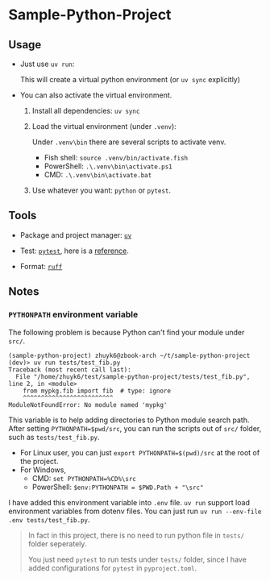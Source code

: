 # Sample-Python-Project

## Usage

- Just use `uv run`:

    This will create a virtual python environment (or `uv sync` explicitly)

- You can also activate the virtual environment.
  1. Install all dependencies: `uv sync`
  2. Load the virtual environment (under `.venv`):

      Under `.venv\bin` there are several scripts to activate venv. 
      - Fish shell: `source .venv/bin/activate.fish`
      - PowerShell: `.\.venv\bin\activate.ps1`
      - CMD: `.\.venv\bin\activate.bat`

  3. Use whatever you want: `python` or `pytest`.


## Tools

- Package and project manager: [`uv`](https://docs.astral.sh/uv/)

- Test: [`pytest`](https://docs.pytest.org/en/stable/index.html), here is a [reference](https://docs.pytest.org/en/stable/explanation/goodpractices.html).

- Format: [`ruff`](https://docs.astral.sh/ruff/formatter/) 


## Notes

### `PYTHONPATH` environment variable

The following problem is because Python can't find your module under `src/`.
```shell
(sample-python-project) zhuyk6@zbook-arch ~/t/sample-python-project (dev)> uv run tests/test_fib.py
Traceback (most recent call last):
  File "/home/zhuyk6/test/sample-python-project/tests/test_fib.py", line 2, in <module>
    from mypkg.fib import fib  # type: ignore
    ^^^^^^^^^^^^^^^^^^^^^^^^^
ModuleNotFoundError: No module named 'mypkg'
```

This variable is to help adding directories to Python module search path.
After setting `PYTHONPATH=$pwd/src`, you can run the scripts out of `src/` folder, such as `tests/test_fib.py`.

- For Linux user, you can just `export PYTHONPATH=$(pwd)/src` at the root of the project.
- For Windows, 
    - CMD: `set PYTHONPATH=%CD%\src`
    - PowerShell: `$env:PYTHONPATH = $PWD.Path + "\src"`

I have added this environment variable into `.env` file. `uv run` support load environment variables from dotenv files.
You can just run `uv run --env-file .env tests/test_fib.py`.

> In fact in this project, there is no need to run python file in `tests/` folder seperately.
> 
> You just need `pytest` to run tests under `tests/` folder, since I have added configurations for `pytest` in `pyproject.toml`.